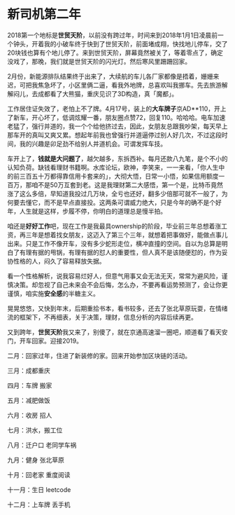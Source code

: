 # 新司机第二年  
    
2018第一个地标是**世贸天阶**，以前没有跨过年，时间来到2018年1月1日凌晨前一个钟头，开着我的小破车终于快到了世贸天阶，前面堵成翔，快找地儿停车，交了20块钱也算有个地儿停了。来到世贸天阶，屏幕竟然被关了，等着零点了，确定没戏了，那晚，我们就是世贸天阶的闪光灯。然后寒风里跚跚回家。

2月份，新能源排队结果终于出来了，大续航的车儿各厂家都像是捂着，姗姗来迟，可把我焦急坏了，小区里俩二逼，看我外地牌，总喜欢叫我挪车。先去旅游解解闷儿，去成都看了大熊猫，重庆见识了3D构造，真「魔都」。

工作居住证失效了，老怕上不了牌。4月17号，装上的**大车牌子**京AD**110，开上了新车，开心坏了，低调炫耀一番，朋友圈点赞72，回复110。哈哈哈。电车加速老猛了，强行并道的，我一个个给他挤过去，因此，女朋友总跟我吵架，每天早上那车开的真叫又爽又累。想起年前我也曾强行并道逼停过别人好几次，不过这段时间，我的兴趣是卯足劲不给别人并道机会。可谓发挥车技。

车开上了，**钱就是大问题了**，越欠越多，东拆西补。每月还款八九笔，是个不小的认知负荷。缺钱看理财书籍啊。水库论坛，欧神，李笑来，一一来看，「你人生中的前三百五十万都得靠信用卡套来的」，大彻大悟，日常一小悟，如果信用额度一百万，那咱不是50万互套到老。这是我理财第二大感悟，第一个是，比特币竟然涨了这么多倍，早知道我投过几万块，全亏也还好，翻多少倍那可就不一般了，为何要去懂它，而不是早点直接投。这两条可谓威力绝大，只是今年的确不是个好年，人生就是这样，步履不停，你明白的道理总是慢半拍。

咱还是**好好工作**吧，现在工作是我最具ownership的阶段，毕业前三年总想着涨工资，再三年是想着找女朋友，这迈入了第三个三年，就想着把事做好，能做点事儿出来。只是工作不像开车，没有多少蛇形走位，横冲直撞的空间。自以为总算是明白了有理有据的甩锅，有理有据的怼人的重要性，但人真不是该随便怼的，作为妥协性格的人，闷久了容易释放失据。

看一个性格解析，说我容易烂好人，但意气用事又会无法无天，常常为避风险，谨慎决策。却忽视了自己未来会不会后悔，怎么办，不要再看运势预测了，会让你更谨慎，咱实施**安全感**的半糖主义。
     
晃晃悠悠，又快到年末，后期重拾书本，看书较多，还去了张北草原玩耍，在情绪流的框架下，不再细表，关于决策，理财，信息分析的内容后续再更。

又到跨年，**世贸天阶**我又来了，别傻了，就在京通高速溜一圈吧，顺道看了看天安门，开车回家。迎接2019。




























二月：回家过年，住进了新装修的家。回来开始参加区块链的活动。

三月：成都重庆

四月：车牌 搬家

五月：减肥做饭 

六月：收房 招人

七月：洪水，搬工位

八月：迁户口 老同学车祸

九月：健身 张北草原

十月：回老家 重度阅读

十一月：生日 leetcode

十二月：上车牌 丢手机





